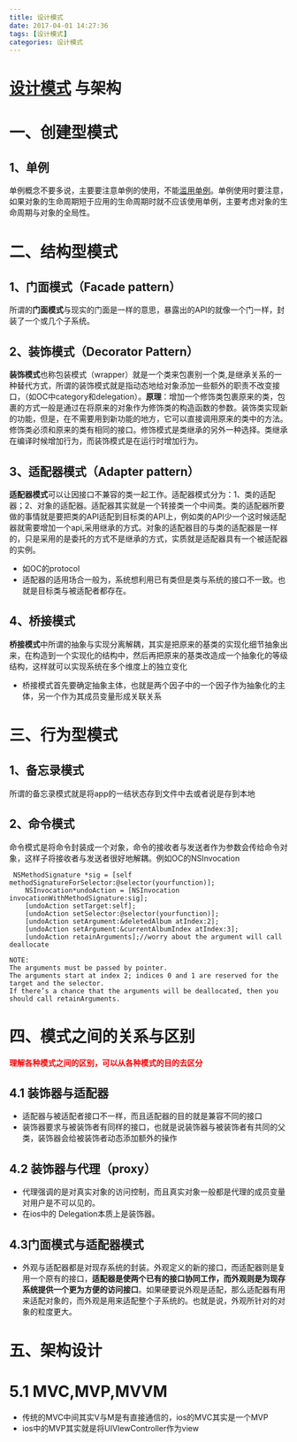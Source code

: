 ```yaml
---
title: 设计模式
date: 2017-04-01 14:27:36
tags: [设计模式]
categories: 设计模式
---
```

# [设计模式](http://design-patterns.readthedocs.org/zh_CN/latest/index.html) 与架构 


<!--More-->

# 一、创建型模式   
## 1、单例
单例概念不要多说，主要要注意单例的使用，不能[滥用单例](http://objccn.io/issue-13-2/)。单例使用时要注意，如果对象的生命周期短于应用的生命周期时就不应该使用单例，主要考虑对象的生命周期与对象的全局性。
# 二、结构型模式
## 1、门面模式（Facade pattern）  
所谓的**门面模式**与现实的门面是一样的意思，暴露出的API的就像一个门一样，封装了一个或几个子系统。
## 2、装饰模式（Decorator Pattern） 
**装饰模式**也称包装模式（wrapper）就是一个类来包裹别一个类,是继承关系的一种替代方式，所谓的装饰模式就是指动态地给对象添加一些额外的职责不改变接口，（如OC中category和delegation）。**原理**：增加一个修饰类包裹原来的类，包裹的方式一般是通过在将原来的对象作为修饰类的构造函数的参数。装饰类实现新的功能，但是，在不需要用到新功能的地方，它可以直接调用原来的类中的方法。修饰类必须和原来的类有相同的接口。修饰模式是类继承的另外一种选择。类继承在编译时候增加行为，而装饰模式是在运行时增加行为。
## 3、适配器模式（Adapter pattern）
**适配器模式**可以让因接口不兼容的类一起工作。适配器模式分为：1、类的适配器；2、对象的适配器。适配器其实就是一个转接类一个中间类。类的适配器所要做的事情就是要把类的API适配到目标类的API上，例如类的API少一个这时候适配器就需要增加一个api,采用继承的方式。对象的适配器目的与类的适配器是一样的，只是采用的是委托的方式不是继承的方式，实质就是适配器具有一个被适配器的实例。

+ 如OC的protocol   
+ 适配器的适用场合一般为，系统想利用已有类但是类与系统的接口不一致。也就是目标类与被适配者都存在。

## 4、桥接模式  
**桥接模式**中所谓的抽象与实现分离解耦，其实是把原来的基类的实现化细节抽象出来，在构造到一个实现化的结构中，然后再把原来的基类改造成一个抽象化的等级结构，这样就可以实现系统在多个维度上的独立变化   
   
+ 桥接模式首先要确定抽象主体，也就是两个因子中的一个因子作为抽象化的主体，另一个作为其成员变量形成关联关系

# 三、行为型模式   
## 1、备忘录模式
所谓的备忘录模式就是将app的一结状态存到文件中去或者说是存到本地   
## 2、命令模式
命令模式是将命令封装成一个对象，命令的接收者与发送者作为参数会传给命令对象，这样子将接收者与发送者很好地解耦。例如OC的NSInvocation  

	 NSMethodSignature *sig = [self methodSignatureForSelector:@selector(yourfunction)];
	    NSInvocation*undoAction = [NSInvocation invocationWithMethodSignature:sig];
	    [undoAction setTarget:self];
	    [undoAction setSelector:@selector(yourfunction)];
	    [undoAction setArgument:&deletedAlbum atIndex:2];
	    [undoAction setArgument:&currentAlbumIndex atIndex:3];
	    [undoAction retainArguments];//worry about the argument will call deallocate
	
	NOTE:
	The arguments must be passed by pointer.
	The arguments start at index 2; indices 0 and 1 are reserved for the target and the selector.
	If there’s a chance that the arguments will be deallocated, then you should call retainArguments.


# 四、模式之间的关系与区别
<font color = red>**理解各种模式之间的区别，可以从各种模式的目的去区分**</font>

## 4.1 装饰器与适配器  
+ 适配器与被适配者接口不一样，而且适配器的目的就是兼容不同的接口  
+ 装饰器要求与被装饰者有同样的接口，也就是说装饰器与被装饰者有共同的父类，装饰器会给被装饰者动态添加额外的操作    
 
## 4.2 装饰器与代理（proxy）  
+ 代理强调的是对真实对象的访问控制，而且真实对象一般都是代理的成员变量对用户是不可以见的。
+ 在ios中的 Delegation本质上是装饰器。

## 4.3门面模式与适配器模式 
+ 外观与适配器都是对现存系统的封装。外观定义的新的接口，而适配器则是复用一个原有的接口，**适配器是使两个已有的接口协同工作，而外观则是为现存系统提供一个更为方便的访问接口**。如果硬要说外观是适配，那么适配器有用来适配对象的，而外观是用来适配整个子系统的。也就是说，外观所针对的对象的粒度更大。

# 五、架构设计
# 5.1 MVC,MVP,MVVM   
+ 传统的MVC中间其实V与M是有直接通信的，ios的MVC其实是一个MVP   
+ ios中的MVP其实就是将UIVIewController作为view